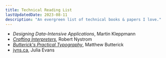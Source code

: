 ```yaml
---
title: Technical Reading List
lastUpdatedDate: 2023-08-11
description: "An evergreen list of technical books & papers I love."
---
```


- *Designing Data-Intensive Applications*, Martin Kleppmann
- [*Crafting Interpreters*](https://www.craftinginterpreters.com), Robert Nystrom
- [*Butterick's Practical Typography*](https://practicaltypography.com), Matthew Butterick
- [jvns.ca](https://jvns.ca), Julia Evans